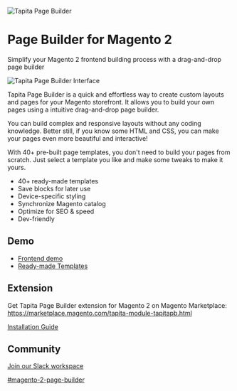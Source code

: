 ![Tapita Page Builder](https://tapita.io/wp-content/uploads/2021/06/Tapita-logo.png "Tapita Page Builder")

# Page Builder for Magento 2

Simplify your Magento 2 frontend building process with a drag-and-drop page builder

![Tapita Page Builder Interface](https://tapita.io/wp-content/uploads/2022/01/block-templates.png "Tapita Page Builder Interface")

Tapita Page Builder is a quick and effortless way to create custom layouts and pages for your Magento storefront. It allows you to build your own pages using a intuitive drag-and-drop page builder.

You can build complex and responsive layouts without any coding knowledge. Better still, if you know some HTML and CSS, you can make your pages even more beautiful and interactive!

With 40+ pre-built page templates, you don't need to build your pages from scratch. Just select a template you like and make some tweaks to make it yours.

* 40+ ready-made templates
* Save blocks for later use
* Device-specific styling
* Synchronize Magento catalog
* Optimize for SEO & speed
* Dev-friendly

## Demo

* [Frontend demo](https://solution1641483497.pwa-commerce.com/)
* [Ready-made Templates](https://tapita.io/templates/)

## Extension

Get Tapita Page Builder extension for Magento 2 on Magento Marketplace: https://marketplace.magento.com/tapita-module-tapitapb.html

[Installation Guide](https://tapita.io/docs/frontend-integration/normal-storefronts/magento-2-integration/)

## Community

[Join our Slack workspace](https://join.slack.com/t/tapita/shared_invite/zt-124j6xlis-Manpqj9fCd73pb13NTGfug)

[#magento-2-page-builder](https://tapita.slack.com/archives/C02VD40GXJB)
